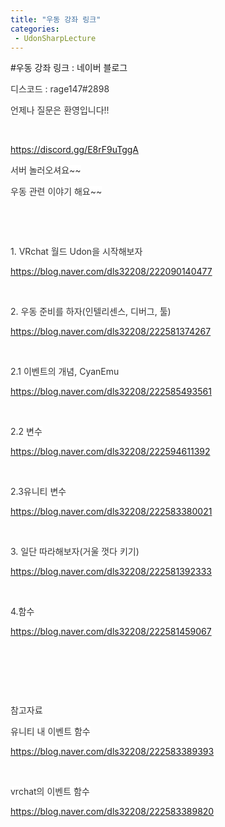 ```yaml
---
title: "우동 강좌 링크"
categories:
 - UdonSharpLecture
---
```

#우동 강좌 링크 : 네이버 블로그
<div class="wrap_rabbit pcol2 _param(1) _postViewArea222594628521" id="post-view222594628521">
<!-- Rabbit HTML --><div class="se-viewer se-theme-default" lang="ko-KR">
<!-- SE_DOC_HEADER_END -->
<div class="se-main-container">
<div class="se-component se-text se-l-default" id="SE-1b276d24-17b3-4d03-82f1-3e07cc06720d">
<div class="se-component-content">
<div class="se-section se-section-text se-l-default">
<div class="se-module se-module-text">
<!-- SE-TEXT { --><p class="se-text-paragraph se-text-paragraph-align-" id="SE-d064cb8e-2bd1-42b5-9f15-7074c265ade5" style=""><span class="se-fs- se-ff-nanumgothic se-style-unset" id="SE-7d7a87c1-0db3-4011-9be4-c359e1412dbd" style="color:#333333;background-color:#ffffff;">디스코드 : rage147#2898</span></p><!-- } SE-TEXT --><!-- SE-TEXT { --><p class="se-text-paragraph se-text-paragraph-align-" id="SE-8dc411af-e0c3-4927-8c80-13252e692b87" style=""><span class="se-fs- se-ff-nanumgothic se-style-unset" id="SE-69aa0121-a0a3-4d1e-9a47-58ccae5a3c4c" style="color:#333333;background-color:#ffffff;">언제나 질문은 환영입니다!!</span></p><!-- } SE-TEXT --><!-- SE-TEXT { --><p class="se-text-paragraph se-text-paragraph-align-" id="SE-050a0a40-bba3-4a49-a847-227150ad0180" style=""><span class="se-fs- se-ff-nanumgothic se-style-unset" id="SE-a127fbe2-dbab-4f2b-8898-ed1b6ca97c2e" style="color:#333333;">​</span></p><!-- } SE-TEXT --><!-- SE-TEXT { --><p class="se-text-paragraph se-text-paragraph-align-" id="SE-2d64ece3-fafc-4fa1-8be9-e57250b51275" style=""><span class="se-fs- se-ff- se-style-unset" id="SE-b6fea44f-aed0-4028-9d0f-188589cd61fd" style="color:#333333;background-color:#ffffff;"><a class="se-link" href="https://discord.gg/E8rF9uTggA" target="_blank">https://discord.gg/E8rF9uTggA</a></span></p><!-- } SE-TEXT --><!-- SE-TEXT { --><p class="se-text-paragraph se-text-paragraph-align-" id="SE-ad68e612-5a3e-47c9-8f50-f32ad972afac" style=""><span class="se-fs- se-ff-nanumgothic se-style-unset" id="SE-8a22f3d5-7263-4a00-9386-f9c826915160" style="color:#333333;background-color:#ffffff;">서버 놀러오셔요~~</span></p><!-- } SE-TEXT --><!-- SE-TEXT { --><p class="se-text-paragraph se-text-paragraph-align-" id="SE-5eda67e9-feed-4c8a-9d83-09de3e640737" style=""><span class="se-fs- se-ff-nanumgothic se-style-unset" id="SE-e0521208-4cf3-4aa6-8edf-2117965f183d" style="color:#333333;background-color:#ffffff;">우동 관련 이야기 해요~~</span></p><!-- } SE-TEXT --><!-- SE-TEXT { --><p class="se-text-paragraph se-text-paragraph-align-" id="SE-f1803794-0415-434d-900f-7de5e717a8d2" style=""><span class="se-fs- se-ff-nanumgothic se-style-unset" id="SE-eb3538b7-f5ab-4615-a315-92b7001cc611" style="color:#333333;">​</span></p><!-- } SE-TEXT --><!-- SE-TEXT { --><p class="se-text-paragraph se-text-paragraph-align-" id="SE-e2cc354d-af7c-4efd-b95b-d898668460f1" style=""><span class="se-fs- se-ff-nanumgothic se-style-unset" id="SE-7fee7d75-6e2a-439d-af56-0fa55e24c2ee" style="color:#333333;">​</span></p><!-- } SE-TEXT --><!-- SE-TEXT { --><p class="se-text-paragraph se-text-paragraph-align-" id="SE-c9b95a7b-f33a-479f-9112-9b10e67150bd" style=""><span class="se-fs- se-ff-nanumgothic se-style-unset" id="SE-33f9cdea-e3e3-43db-b96a-e74fa75de86a" style="color:#333333;background-color:#ffffff;">1. VRchat 월드 Udon을 시작해보자</span></p><!-- } SE-TEXT --><!-- SE-TEXT { --><p class="se-text-paragraph se-text-paragraph-align-" id="SE-c2cda323-6563-40c2-a541-8b22457fafb0" style=""><span class="se-fs- se-ff- se-style-unset" id="SE-1a3c2d1b-558f-4a1f-8783-2e76b1c917ee" style="color:#333333;background-color:#ffffff;"><a class="se-link" href="https://blog.naver.com/dls32208/222090140477" target="_blank">https://blog.naver.com/dls32208/222090140477</a></span></p><!-- } SE-TEXT --><!-- SE-TEXT { --><p class="se-text-paragraph se-text-paragraph-align-" id="SE-21d3531a-04fa-4297-b077-8f7d2c4e9b69" style=""><span class="se-fs- se-ff- se-style-unset" id="SE-11cc847b-48ab-43e0-9397-b7cbe3e04103" style="color:#333333;">​</span></p><!-- } SE-TEXT --><!-- SE-TEXT { --><p class="se-text-paragraph se-text-paragraph-align-" id="SE-177f9cd8-7b61-4190-95a1-7a148f003c0d" style=""><span class="se-fs- se-ff-nanumgothic se-style-unset" id="SE-ccb51bfa-615a-4fc2-adf8-47506ad662a0" style="color:#333333;background-color:#ffffff;">2. 우동 준비를 하자(인텔리센스, 디버그, 툴)</span></p><!-- } SE-TEXT --><!-- SE-TEXT { --><p class="se-text-paragraph se-text-paragraph-align-" id="SE-9194de28-35a5-4627-b33b-25f35b1bf4c5" style=""><span class="se-fs- se-ff- se-style-unset" id="SE-c9bd0538-42ac-4371-8c63-60968655e329" style="color:#333333;background-color:#ffffff;"><a class="se-link" href="https://blog.naver.com/dls32208/222581374267" target="_blank">https://blog.naver.com/dls32208/222581374267</a></span></p><!-- } SE-TEXT --><!-- SE-TEXT { --><p class="se-text-paragraph se-text-paragraph-align-" id="SE-e0c98c21-e52d-4f27-817e-a6b6f33bf4ce" style=""><span class="se-fs- se-ff- se-style-unset" id="SE-20e0d9b3-3b30-4ab6-a8b9-2287be2063b4" style="color:#333333;">​</span></p><!-- } SE-TEXT --><!-- SE-TEXT { --><p class="se-text-paragraph se-text-paragraph-align-" id="SE-3ff701d1-f3aa-4931-a5aa-be69823e66e6" style=""><span class="se-fs- se-ff-nanumgothic se-style-unset" id="SE-737434c6-3aa9-4163-81c1-88c1dff4ee29" style="color:#333333;background-color:#ffffff;">2.1 이벤트의 개념, CyanEmu</span></p><!-- } SE-TEXT --><!-- SE-TEXT { --><p class="se-text-paragraph se-text-paragraph-align-" id="SE-fc513e7e-1919-49f1-b149-7e370a58d1b9" style=""><span class="se-fs- se-ff- se-style-unset" id="SE-4a18d174-79ac-4850-87b7-20670ac3082e" style="color:#333333;background-color:#ffffff;"><a class="se-link" href="https://blog.naver.com/dls32208/222585493561" target="_blank">https://blog.naver.com/dls32208/222585493561</a></span></p><!-- } SE-TEXT --><!-- SE-TEXT { --><p class="se-text-paragraph se-text-paragraph-align-" id="SE-cce784bb-9ce0-41ab-82f3-2282ebfbb5fd" style=""><span class="se-fs- se-ff- se-style-unset" id="SE-fb0c1298-cc8c-4956-a06d-5fb475d19642" style="color:#333333;">​</span></p><!-- } SE-TEXT --><!-- SE-TEXT { --><p class="se-text-paragraph se-text-paragraph-align-" id="SE-527151a4-6922-41f9-888d-2ff480c75be4" style=""><span class="se-fs- se-ff-nanumgothic se-style-unset" id="SE-d92f87e7-c02b-4d8b-ace9-b448226c276d" style="color:#333333;background-color:#ffffff;">2.2 변수</span></p><!-- } SE-TEXT --><!-- SE-TEXT { --><p class="se-text-paragraph se-text-paragraph-align-" id="SE-4a4b38b6-af18-429c-b800-c2a2e0206b0f" style=""><span class="se-fs- se-ff- se-style-unset" id="SE-0ad763d0-6e72-4928-b759-5ad234a835a6" style="color:#333333;background-color:#ffffff;"><a class="se-link" href="https://blog.naver.com/dls32208/222594611392" target="_blank">https://blog.naver.com/dls32208/222594611392</a></span></p><!-- } SE-TEXT --><!-- SE-TEXT { --><p class="se-text-paragraph se-text-paragraph-align-" id="SE-62647bcb-70ab-40a7-8af6-60eb7eefa64b" style=""><span class="se-fs- se-ff- se-style-unset" id="SE-5f9a6a44-4f4a-4518-b0f6-7c519f687573" style="color:#333333;">​</span></p><!-- } SE-TEXT --><!-- SE-TEXT { --><p class="se-text-paragraph se-text-paragraph-align-" id="SE-a34f673d-2586-47e4-a820-bb7318a488fb" style=""><span class="se-fs- se-ff- se-style-unset" id="SE-63292b33-2ddd-441d-805b-e24bdb6468e1" style="color:#333333;background-color:#ffffff;">2.3유니티 변수</span></p><!-- } SE-TEXT --><!-- SE-TEXT { --><p class="se-text-paragraph se-text-paragraph-align-" id="SE-9808a33b-6e7f-49c9-9b4a-1d867ed2dc0a" style=""><span class="se-fs- se-ff- se-style-unset" id="SE-7521f156-a5a5-4eb3-aab6-0889c18bac61" style="color:#333333;background-color:#ffffff;"><a class="se-link" href="https://blog.naver.com/dls32208/222583380021" target="_blank">https://blog.naver.com/dls32208/222583380021</a></span></p><!-- } SE-TEXT --><!-- SE-TEXT { --><p class="se-text-paragraph se-text-paragraph-align-" id="SE-9107e837-6ac3-42b2-a670-761ea2e9fdf5" style=""><span class="se-fs- se-ff-nanumgothic se-style-unset" id="SE-08744768-5440-4b4b-89de-5048713f7e44" style="color:#333333;">​</span></p><!-- } SE-TEXT --><!-- SE-TEXT { --><p class="se-text-paragraph se-text-paragraph-align-" id="SE-8756ad79-f6ca-4873-aaa7-3a7b4b33d64b" style=""><span class="se-fs- se-ff-nanumgothic se-style-unset" id="SE-3f644bfc-99aa-4c06-8b26-390841d3ae2b" style="color:#333333;background-color:#ffffff;">3. 일단 따라해보자(거울 껏다 키기)</span></p><!-- } SE-TEXT --><!-- SE-TEXT { --><p class="se-text-paragraph se-text-paragraph-align-" id="SE-82f425dc-66c0-4d43-94d9-b11b1485ff79" style=""><span class="se-fs- se-ff- se-style-unset" id="SE-d0db44d1-9851-46aa-9944-3aa6e1965977" style="color:#333333;background-color:#ffffff;"><a class="se-link" href="https://blog.naver.com/dls32208/222581392333" target="_blank">https://blog.naver.com/dls32208/222581392333</a></span></p><!-- } SE-TEXT --><!-- SE-TEXT { --><p class="se-text-paragraph se-text-paragraph-align-" id="SE-191510c7-bd43-47a2-8487-e3769993530e" style=""><span class="se-fs- se-ff- se-style-unset" id="SE-ffb59a3d-323d-4497-9768-b555dbc0b738" style="color:#333333;">​</span></p><!-- } SE-TEXT --><!-- SE-TEXT { --><p class="se-text-paragraph se-text-paragraph-align-" id="SE-5003277f-6e52-4dd3-a619-18dc2d692697" style=""><span class="se-fs- se-ff- se-style-unset" id="SE-6dab7a30-f31c-4ff6-a3f9-0b4041fde6ce" style="color:#333333;background-color:#ffffff;">4.</span><span class="se-fs- se-ff-nanumgothic se-style-unset" id="SE-9ebfda1c-3be5-4bae-a671-72a2ee254afe" style="color:#333333;background-color:#ffffff;">함수</span></p><!-- } SE-TEXT --><!-- SE-TEXT { --><p class="se-text-paragraph se-text-paragraph-align-" id="SE-c88bdb9f-843d-430e-82c4-68c198a3ad77" style=""><span class="se-fs- se-ff- se-style-unset" id="SE-c014a216-3b60-46e9-9fbf-6e1a4846bd86" style="color:#333333;background-color:#ffffff;"><a class="se-link" href="https://blog.naver.com/dls32208/222581459067" target="_blank">https://blog.naver.com/dls32208/222581459067</a></span></p><!-- } SE-TEXT --><!-- SE-TEXT { --><p class="se-text-paragraph se-text-paragraph-align-" id="SE-cd48ddd5-d558-4abe-a700-3c3d4cb1e6d1" style=""><span class="se-fs- se-ff- se-style-unset" id="SE-a4c2a7a1-6a66-49e8-b401-3b90ca155067" style="color:#333333;">​</span></p><!-- } SE-TEXT --><!-- SE-TEXT { --><p class="se-text-paragraph se-text-paragraph-align-" id="SE-3f0b6ab3-ba96-42ed-8e58-e8ada42edaba" style=""><span class="se-fs- se-ff-nanumgothic se-style-unset" id="SE-f73509f8-c350-421f-9668-52edff2e08ca" style="color:#333333;">​</span></p><!-- } SE-TEXT --><!-- SE-TEXT { --><p class="se-text-paragraph se-text-paragraph-align-" id="SE-555b3283-f78c-4a43-83a6-6fd2d7d3e859" style=""><span class="se-fs- se-ff-nanumgothic se-style-unset" id="SE-113002af-bbfd-4a35-be90-2f09edbc022f" style="color:#333333;">​</span></p><!-- } SE-TEXT --><!-- SE-TEXT { --><p class="se-text-paragraph se-text-paragraph-align-" id="SE-331477e3-6fe6-4860-8a91-3b839cad9cf1" style=""><span class="se-fs- se-ff-nanumgothic se-style-unset" id="SE-e539cebd-ac06-43df-b7b4-8278ff7f8ca0" style="color:#333333;background-color:#ffffff;">참고자료 </span></p><!-- } SE-TEXT --><!-- SE-TEXT { --><p class="se-text-paragraph se-text-paragraph-align-" id="SE-1bafcbf4-bf9d-4013-8037-09db6d10f1d1" style=""><span class="se-fs- se-ff-nanumgothic se-style-unset" id="SE-ae753844-e68b-4931-aa6b-ec4f3e699c2e" style="color:#333333;background-color:#ffffff;">유니티 내 이벤트 함수</span></p><!-- } SE-TEXT --><!-- SE-TEXT { --><p class="se-text-paragraph se-text-paragraph-align-" id="SE-80c6f6ba-9c4f-4014-8b75-e788070e02a5" style=""><span class="se-fs- se-ff- se-style-unset" id="SE-917df50a-3aea-455b-9a48-ba6747cac477" style="color:#333333;background-color:#ffffff;"><a class="se-link" href="https://blog.naver.com/dls32208/222583389393" target="_blank">https://blog.naver.com/dls32208/222583389393</a></span></p><!-- } SE-TEXT --><!-- SE-TEXT { --><p class="se-text-paragraph se-text-paragraph-align-" id="SE-2c924caf-054f-4457-ae2c-95665aef735a" style=""><span class="se-fs- se-ff- se-style-unset" id="SE-2a3ed807-b73d-4f8d-95d8-2e9749c0cf72" style="color:#333333;">​</span></p><!-- } SE-TEXT --><!-- SE-TEXT { --><p class="se-text-paragraph se-text-paragraph-align-" id="SE-d858869a-2e40-44a2-90c5-8d6cf7d72002" style=""><span class="se-fs- se-ff-nanumgothic se-style-unset" id="SE-a07e44a3-9394-4def-aba9-233376f4de8c" style="color:#333333;background-color:#ffffff;">vrchat의 이벤트 함수</span></p><!-- } SE-TEXT --><!-- SE-TEXT { --><p class="se-text-paragraph se-text-paragraph-align-" id="SE-ae73f953-cfa7-450c-a6c9-321245c35828" style=""><span class="se-fs- se-ff- se-style-unset" id="SE-0dc09a79-2886-4a6b-af95-27cebd3bdc79" style="color:#333333;background-color:#ffffff;"><a class="se-link" href="https://blog.naver.com/dls32208/222583389820" target="_blank">https://blog.naver.com/dls32208/222583389820</a></span></p><!-- } SE-TEXT --><!-- SE-TEXT { --><p class="se-text-paragraph se-text-paragraph-align-" id="SE-2e0394fc-ae58-43a1-9502-19aa3fb3ec5b" style=""><span class="se-fs- se-ff- se-style-unset" id="SE-6c0b68a6-1fe1-4bbb-baa1-fe38d122a735" style="">​</span></p><!-- } SE-TEXT -->
</div>
</div>
</div>
</div> </div>
</div>
</div>